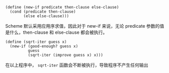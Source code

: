 ```racket
(define (new-if predicate then-clause else-clause)
  (cond (predicate then-clause)
        (else else-clause)))
```

Scheme 默认采用应用序求值，因此对于 new-if 来说，无论 predicate 参数的值是什么，then-clause 和 else-clause 都会被执行。

```racket
(define (sqrt-iter guess x)
  (new-if (good-enough? guess x)
          guess
          (sqrt-iter (improve guess x) x)))
```

在以上程序中， `sqrt-iter` 函数会不断被执行，导致程序不产生任何输出